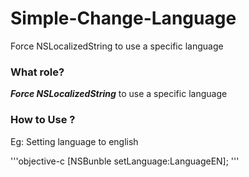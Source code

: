 # Simple-Change-Language
Force NSLocalizedString to use a specific language

### What role?
***Force NSLocalizedString*** to use a specific language

### How to Use ?
Eg: Setting language to english

'''objective-c
[NSBunble setLanguage:LanguageEN];
'''
